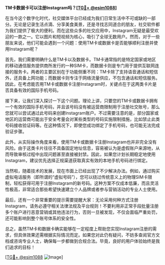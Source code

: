 **TM卡数据卡可以注册Instagram吗？[[TG💪+ @esim1088](https://t.me/s/esim1088)]**

在当今这个数字化时代，社交媒体平台已经成为我们日常生活中不可或缺的一部分。无论是记录生活点滴、分享美食美景，还是寻找志同道合的朋友，社交软件都为我们提供了极大的便利。而在这些众多的社交应用中，Instagram无疑是最受欢迎的一款之一。它以图片和短视频为核心，吸引了全球无数用户。然而，对于一些朋友来说，他们可能会遇到一个问题：使用TM卡或数据卡是否能够顺利注册并使用Instagram呢？

首先，我们需要明确什么是TM卡以及数据卡。TM卡通常指的是特定国家或地区的移动通信服务提供商所发行的一种SIM卡，而数据卡则是专门用于提供互联网连接的服务卡。两者的主要区别在于功能侧重不同：TM卡除了支持语音通话和短信外，还具备上网功能；而数据卡则专注于网络流量供应，不包含通话和短信服务。因此，在考虑能否用TM卡或数据卡注册Instagram时，关键点在于这两类卡片是否具备有效的国际手机号码。

接下来，让我们深入探讨一下这个问题。理论上讲，只要您的TM卡或数据卡拥有一个有效的国际手机号码，并且该号码没有被运营商限制用于注册社交账号，那么您就可以尝试通过此号码来创建Instagram账户。不过需要注意的是，部分国家或地区的运营商可能出于安全考量会对某些类型的号码实施限制措施，比如禁止此类号码接收验证码等。在这种情况下，即使您成功绑定了手机号码，也可能无法完成验证步骤。

此外，从实际操作角度来看，使用TM卡或数据卡注册Instagram也并非完全没有风险。由于这类卡片往往不具备固定地址信息，容易被认为是虚假账户来源地，从而导致审核过程中出现问题甚至直接被封禁。因此，如果您计划长期稳定地使用Instagram，建议优先选择正规渠道获取真实有效的本地手机号码进行绑定。

当然啦，随着技术的发展，现在市面上已经出现了不少解决办法。例如，通过购买虚拟电话服务（即所谓的“虚拟号码”），您可以绕过传统意义上的物理SIM卡限制，轻松获得可用于注册Instagram的新号码。这种方案不仅成本低廉，而且灵活性极高，非常适合那些希望快速建立个人品牌或者参与营销活动的专业人士使用。

最后，还有一个非常重要的提示需要提醒大家：无论采用何种方式注册Instagram，请务必遵守相关法律法规及平台规则！不要利用非正常手段批量注册多个账户进行恶意营销或其他违法行为，否则一旦被发现，不仅会面临严重处罚，还可能影响到整个账号体系的安全性。

总之，虽然TM卡和数据卡确实能够在一定程度上帮助您实现Instagram注册的需求，但具体效果还需根据实际情况而定。如果您对此仍有疑问，不妨多查阅官方文档或咨询专业人士，确保每一步都做到合规合法。毕竟，良好的用户体验始终是我们追求的目标！

[[TG💪+ @esim1088](https://t.me/s/esim1088) ![Image](https://i.postimg.cc/4NQfJmqS/Snipaste-2025-05-13-00-14-12.png)]